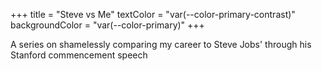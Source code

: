 +++
title = "Steve vs Me"
textColor = "var(--color-primary-contrast)"
backgroundColor = "var(--color-primary)"
+++

A series on shamelessly comparing my career to Steve Jobs' through his Stanford commencement speech

